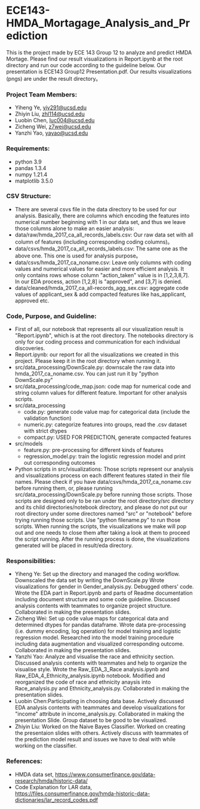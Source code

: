 # ECE143-HMDA_Mortagage_Analysis_and_Prediction

This is the project made by ECE 143 Group 12 to analyze and predict HMDA Mortage. Please find our result visualizations in Report.ipynb at the root directory and run our code according to the guideline below. Our presentation is ECE143 Group12 Presentation.pdf. Our results visualizations (pngs) are under the result directory。

### Project Team Members:
- Yiheng Ye, yiy291@ucsd.edu
- Zhiyin Liu, zhl114@ucsd.edu
- Luobin Chen, luc004@ucsd.edu
- Zicheng Wei, z7wei@ucsd.edu
- Yanzhi Yao, yayao@ucsd.edu

### Requirements:
- python 3.9
- pandas 1.3.4
- numpy 1.21.4
- matplotlib 3.5.0

### CSV Structure:
- There are several csvs file in the data directory to be used for our analysis. Basically, there are columns which encoding the features into numerical number beginning with 1 in our data set, and thus we leave those columns alone to make an easier analysis:
- data/raw/hmda_2017_ca_all_records_labels.csv: Our raw data set with all column of features (including corresponding coding columns)。
- data/csvs/hmda_2017_ca_all_records_labels.csv: The same one as the above one. This one is used for analysis purpose。
- data/csvs/hmda_2017_ca_noname.csv: Leave only columns with coding values and numerical values for easier and more efficient analysis. It only contains rows whose column "action_taken" value is in [1,2,3,8,7]. In our EDA process, action [1,2,8] is "approved", and [3,7] is denied.
- data/cleaned/hmda_2017_ca_all-records_agg_sex.csv: aggregate code values of applicant_sex & add compacted features like has_applicant, approved etc.

### Code, Purpose, and Guideline:
- First of all, our notebook that represents all our visualization result is "Report.ipynb", which is at the root directory. The notebooks directory is only for our coding process and communication for each individual discoveries.
- Report.ipynb: our report for all the visualizations we created in this project. Please keep it in the root directory when running it.
- src/data_processing/DownScale.py: downscale the raw data into hmda_2017_ca_noname.csv. You can just run it by "python DownScale.py"
- src/data_processing/code_map.json: code map for numerical code and string column values for different feature. Important for other analysis scripts.
- src/data_processing
  - code.py: generate code value map for categorical data (include the validation function)
  - numeric.py: categorize features into groups, read the .csv dataset with strict dtypes
  - compact.py: USED FOR PREDICTION, generate compacted features
- src/models
  - feature.py: pre-processing for different kinds of features
  - regression_model.py: train the logistic regression model and print out corresponding outcomes
- Python scripts in src/visualizations: Those scripts represent our analysis and visualizations process on each different features stated in their file names. Please check if you have data/csvs/hmda_2017_ca_noname.csv before running them, or, please running src/data_processing/DownScale.py before running those scripts. Those scripts are designed only to be ran under the root directory/src directory and its child directories/notebook directory, and please do not put our root directory under some directores named "src" or "notebook" before trying running those scripts. Use "python filename.py" to run those scripts. When running the scripts, the visualizations we make will pop out and one needs to close them after taking a look at them to proceed the script running. After the running process is done, the visualizations generated will be placed in result/eda directory.

### Responsibilities:
- Yiheng Ye: Set up the directory and managed the coding workflow. Downscaled the data set by writing the DownScale.py Wrote visualizations for gender in Gender_analysis.py. Debugged others' code. Wrote the EDA part in Report.ipynb and parts of Readme documentation including document structure and some code guideline.
Discussed analysis contents with teammates to organize project structure. Collaborated in making the presentation slides.
- Zicheng Wei: Set up code value maps for categorical data and determined dtypes for pandas dataframe. Wrote data pre-processing (i.e. dummy encoding, log operation) for model training and logistic regression model. Researched into the model training procedure including data augmentation and visualized corresponding outcome. Collaborated in making the presentation slides.
- Yanzhi Yao: Analyze and visualise the race and ethnicity section. Discussed analysis contents with teammates and help to organize the visualise style. Wrote the Raw_EDA_3_Race analysis.ipynb and Raw_EDA_4_Ethnicity_analysis.ipynb notebook. Modified and reorganized the code of race and ethnicity anaysis into 
Race_analysis.py and Ethnicity_analysis.py. Collaborated in making the presentation slides.
- Luobin Chen:Participating in choosing data base. Actively discussed EDA analysis contents with teammates and develop visualizations for "income" attribute in income_analysis.py. Collaborated in making the presentation Slide. Group dataset to be good to be visualized. 
- Zhiyin Liu: Worked on the Naive Bayes Classifier. Worked on creating the presentaion slides with others. Actively discuss with teammates of the prediction model result and issues we have to deal with while working on the classifier.

### References:
- HMDA data set, https://www.consumerfinance.gov/data-research/hmda/historic-data/
- Code Explanation for LAR data, https://files.consumerfinance.gov/hmda-historic-data-dictionaries/lar_record_codes.pdf

